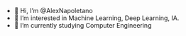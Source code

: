 - 👋 Hi, I’m @AlexNapoletano
- 👀 I’m interested in Machine Learning, Deep Learning, IA.
- 🌱 I’m currently studying Computer Engineering


<!---
AlexNapoletano/AlexNapoletano is a ✨ special ✨ repository because its `README.md` (this file) appears on your GitHub profile.
You can click the Preview link to take a look at your changes.
--->
